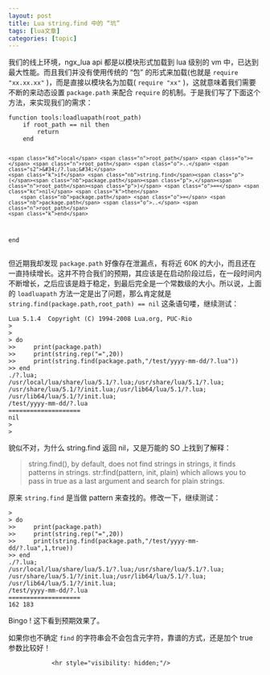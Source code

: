 ```yaml
---
layout: post
title: Lua string.find 中的 “坑”  
tags: [lua文章]
categories: [topic]
---
```

<p>我们的线上环境，ngx_lua api 都是以模块形式加载到 lua 级别的 vm 中，已达到最大性能。而且我们并没有使用传统的 “包” 的形式来加载(也就是 <code class="highlighter-rouge">require &#34;xx.xx.xx&#34;</code> )，而是直接以模块名为加载( <code class="highlighter-rouge">require &#34;xx&#34;</code> )，这就意味着我们需要不断的来动态设置 <code class="highlighter-rouge">package.path</code> 来配合 <code class="highlighter-rouge">require</code> 的机制。于是我们写了下面这个方法，来实现我们的需求：</p>

<div class="language-lua highlighter-rouge"><div class="highlight"><pre class="highlight"><code><span class="k">function</span> <span class="nf">tools</span><span class="p">:</span><span class="n">loadluapath</span><span class="p">(</span><span class="n">root_path</span><span class="p">)</span>
    <span class="k">if</span> <span class="n">root_path</span> <span class="o">==</span> <span class="kc">nil</span> <span class="k">then</span>
        <span class="k">return</span>
    <span class="k">end</span>

    <span class="kd">local</span> <span class="n">root_path</span> <span class="o">=</span> <span class="n">root_path</span> <span class="o">..</span> <span class="s2">&#34;/?.lua;&#34;</span>
    <span class="k">if</span> <span class="nb">string.find</span><span class="p">(</span><span class="nb">package.path</span><span class="p">,</span><span class="n">root_path</span><span class="p">)</span> <span class="o">==</span> <span class="kc">nil</span> <span class="k">then</span>
        <span class="nb">package.path</span> <span class="o">=</span> <span class="nb">package.path</span> <span class="o">..</span> <span class="n">root_path</span>
    <span class="k">end</span>
<span class="k">end</span>
</code></pre></div></div>

<p>但近期我却发现 <code class="highlighter-rouge">package.path</code> 好像存在泄漏点，有将近 60K 的大小，而且还在一直持续增长。这并不符合我们的预期，其应该是在启动阶段过后，在一段时间内不断增长，之后应该是趋于稳定，到最后完全是一个常数级的大小。所以说，上面的 <code class="highlighter-rouge">loadluapath</code> 方法一定是出了问题，那么肯定就是 <code class="highlighter-rouge">string.find(package.path,root_path) == nil</code> 这条语句喽，继续测试：</p>

<div class="language-lua highlighter-rouge"><div class="highlight"><pre class="highlight"><code><span class="n">Lua</span> <span class="mi">5</span><span class="p">.</span><span class="mi">1</span><span class="p">.</span><span class="mi">4</span>  <span class="n">Copyright</span> <span class="p">(</span><span class="n">C</span><span class="p">)</span> <span class="mi">1994</span><span class="o">-</span><span class="mi">2008</span> <span class="n">Lua</span><span class="p">.</span><span class="n">org</span><span class="p">,</span> <span class="n">PUC</span><span class="o">-</span><span class="n">Rio</span>
<span class="o">&gt;</span>
<span class="o">&gt;</span>
<span class="o">&gt;</span> <span class="k">do</span>
<span class="o">&gt;&gt;</span>     <span class="nb">print</span><span class="p">(</span><span class="nb">package.path</span><span class="p">)</span>
<span class="o">&gt;&gt;</span>     <span class="nb">print</span><span class="p">(</span><span class="nb">string.rep</span><span class="p">(</span><span class="s2">&#34;=&#34;</span><span class="p">,</span><span class="mi">20</span><span class="p">))</span>
<span class="o">&gt;&gt;</span>     <span class="nb">print</span><span class="p">(</span><span class="nb">string.find</span><span class="p">(</span><span class="nb">package.path</span><span class="p">,</span><span class="s2">&#34;/test/yyyy-mm-dd/?.lua&#34;</span><span class="p">))</span>
<span class="o">&gt;&gt;</span> <span class="k">end</span>
<span class="p">.</span><span class="o">/</span><span class="err">?</span><span class="p">.</span><span class="n">lua</span><span class="p">;</span>
<span class="o">/</span><span class="n">usr</span><span class="o">/</span><span class="kd">local</span><span class="o">/</span><span class="n">lua</span><span class="o">/</span><span class="n">share</span><span class="o">/</span><span class="n">lua</span><span class="o">/</span><span class="mi">5</span><span class="p">.</span><span class="mi">1</span><span class="o">/</span><span class="err">?</span><span class="p">.</span><span class="n">lua</span><span class="p">;</span><span class="o">/</span><span class="n">usr</span><span class="o">/</span><span class="n">share</span><span class="o">/</span><span class="n">lua</span><span class="o">/</span><span class="mi">5</span><span class="p">.</span><span class="mi">1</span><span class="o">/</span><span class="err">?</span><span class="p">.</span><span class="n">lua</span><span class="p">;</span>
<span class="o">/</span><span class="n">usr</span><span class="o">/</span><span class="n">share</span><span class="o">/</span><span class="n">lua</span><span class="o">/</span><span class="mi">5</span><span class="p">.</span><span class="mi">1</span><span class="o">/</span><span class="err">?</span><span class="o">/</span><span class="n">init</span><span class="p">.</span><span class="n">lua</span><span class="p">;</span><span class="o">/</span><span class="n">usr</span><span class="o">/</span><span class="n">lib64</span><span class="o">/</span><span class="n">lua</span><span class="o">/</span><span class="mi">5</span><span class="p">.</span><span class="mi">1</span><span class="o">/</span><span class="err">?</span><span class="p">.</span><span class="n">lua</span><span class="p">;</span>
<span class="o">/</span><span class="n">usr</span><span class="o">/</span><span class="n">lib64</span><span class="o">/</span><span class="n">lua</span><span class="o">/</span><span class="mi">5</span><span class="p">.</span><span class="mi">1</span><span class="o">/</span><span class="err">?</span><span class="o">/</span><span class="n">init</span><span class="p">.</span><span class="n">lua</span><span class="p">;</span>
<span class="o">/</span><span class="n">test</span><span class="o">/</span><span class="n">yyyy</span><span class="o">-</span><span class="n">mm</span><span class="o">-</span><span class="n">dd</span><span class="o">/</span><span class="err">?</span><span class="p">.</span><span class="n">lua</span>
<span class="o">====================</span>
<span class="kc">nil</span>
<span class="o">&gt;</span>
<span class="o">&gt;</span>
</code></pre></div></div>

<p>貌似不对，为什么 string.find 返回 nil，又是万能的 SO 上找到了解释：</p>

<blockquote>
  <p>string.find(), by default, does not find strings in strings, it finds patterns in strings. str:find(pattern, init, plain) which allows you to pass in true as a last argument and search for plain strings.</p>
</blockquote>

<p>原来 <code class="highlighter-rouge">string.find</code> 是当做 pattern 来查找的。修改一下，继续测试：</p>

<div class="language-lua highlighter-rouge"><div class="highlight"><pre class="highlight"><code><span class="o">&gt;</span>
<span class="o">&gt;</span> <span class="k">do</span>
<span class="o">&gt;&gt;</span>     <span class="nb">print</span><span class="p">(</span><span class="nb">package.path</span><span class="p">)</span>
<span class="o">&gt;&gt;</span>     <span class="nb">print</span><span class="p">(</span><span class="nb">string.rep</span><span class="p">(</span><span class="s2">&#34;=&#34;</span><span class="p">,</span><span class="mi">20</span><span class="p">))</span>
<span class="o">&gt;&gt;</span>     <span class="nb">print</span><span class="p">(</span><span class="nb">string.find</span><span class="p">(</span><span class="nb">package.path</span><span class="p">,</span><span class="s2">&#34;/test/yyyy-mm-dd/?.lua&#34;</span><span class="p">,</span><span class="mi">1</span><span class="p">,</span><span class="kc">true</span><span class="p">))</span>
<span class="o">&gt;&gt;</span> <span class="k">end</span>
<span class="p">.</span><span class="o">/</span><span class="err">?</span><span class="p">.</span><span class="n">lua</span><span class="p">;</span>
<span class="o">/</span><span class="n">usr</span><span class="o">/</span><span class="kd">local</span><span class="o">/</span><span class="n">lua</span><span class="o">/</span><span class="n">share</span><span class="o">/</span><span class="n">lua</span><span class="o">/</span><span class="mi">5</span><span class="p">.</span><span class="mi">1</span><span class="o">/</span><span class="err">?</span><span class="p">.</span><span class="n">lua</span><span class="p">;</span><span class="o">/</span><span class="n">usr</span><span class="o">/</span><span class="n">share</span><span class="o">/</span><span class="n">lua</span><span class="o">/</span><span class="mi">5</span><span class="p">.</span><span class="mi">1</span><span class="o">/</span><span class="err">?</span><span class="p">.</span><span class="n">lua</span><span class="p">;</span>
<span class="o">/</span><span class="n">usr</span><span class="o">/</span><span class="n">share</span><span class="o">/</span><span class="n">lua</span><span class="o">/</span><span class="mi">5</span><span class="p">.</span><span class="mi">1</span><span class="o">/</span><span class="err">?</span><span class="o">/</span><span class="n">init</span><span class="p">.</span><span class="n">lua</span><span class="p">;</span><span class="o">/</span><span class="n">usr</span><span class="o">/</span><span class="n">lib64</span><span class="o">/</span><span class="n">lua</span><span class="o">/</span><span class="mi">5</span><span class="p">.</span><span class="mi">1</span><span class="o">/</span><span class="err">?</span><span class="p">.</span><span class="n">lua</span><span class="p">;</span>
<span class="o">/</span><span class="n">usr</span><span class="o">/</span><span class="n">lib64</span><span class="o">/</span><span class="n">lua</span><span class="o">/</span><span class="mi">5</span><span class="p">.</span><span class="mi">1</span><span class="o">/</span><span class="err">?</span><span class="o">/</span><span class="n">init</span><span class="p">.</span><span class="n">lua</span><span class="p">;</span>
<span class="o">/</span><span class="n">test</span><span class="o">/</span><span class="n">yyyy</span><span class="o">-</span><span class="n">mm</span><span class="o">-</span><span class="n">dd</span><span class="o">/</span><span class="err">?</span><span class="p">.</span><span class="n">lua</span>
<span class="o">====================</span>
<span class="mi">162</span> <span class="mi">183</span>
</code></pre></div></div>

<p>Bingo ! 这下看到预期效果了。</p>

<p>如果你也不确定 <code class="highlighter-rouge">find</code> 的字符串会不会包含元字符，靠谱的方式，还是加个 true 参数比较好！</p>


                <hr style="visibility: hidden;"/>